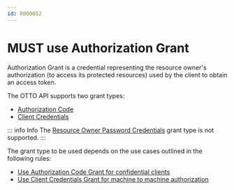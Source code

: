 ```yaml
---
id: R000052
---
```


<!--
The automatic check only ensures the schema is used in the spec
The implementation can only be checks by CDCs
-->

# MUST use Authorization Grant

Authorization Grant is a credential representing the resource owner's authorization (to access its protected resources) used by the client to obtain an access token.

The OTTO API supports two grant types:

- [Authorization Code](https://oauth.net/2/grant-types/authorization-code/)
- [Client Credentials](https://oauth.net/2/grant-types/client-credentials/)


::: info Info
The [Resource Owner Password Credentials](https://oauth.net/2/grant-types/password/) grant type is not supported.
:::

The grant type to be used depends on the use cases outlined in the following rules:

- [Use Authorization Code Grant for confidential clients](should-use-authorization-code-grant-for-confidential-clients.md)
- [Use Client Credentials Grant for machine to machine authorization](should-use-client-credentials-grant-for-machine-to-machine-authorization.md)
